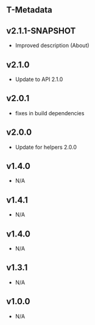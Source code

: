 T-Metadata
----------

v2.1.1-SNAPSHOT
---
* Improved description (About)

v2.1.0
---
* Update to API 2.1.0

v2.0.1
---
* fixes in build dependencies

v2.0.0
---
* Update for helpers 2.0.0

v1.4.0
---
* N/A

v1.4.1
---
* N/A

v1.4.0
---
* N/A

v1.3.1
---
* N/A

v1.0.0
---
* N/A


